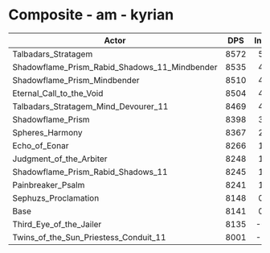 # Composite - am - kyrian
| Actor | DPS | Increase |
|---|:---:|:---:|
|Talbadars_Stratagem|8572|5.29%|
|Shadowflame_Prism_Rabid_Shadows_11_Mindbender|8535|4.85%|
|Shadowflame_Prism_Mindbender|8510|4.53%|
|Eternal_Call_to_the_Void|8504|4.46%|
|Talbadars_Stratagem_Mind_Devourer_11|8469|4.03%|
|Shadowflame_Prism|8398|3.16%|
|Spheres_Harmony|8367|2.78%|
|Echo_of_Eonar|8266|1.54%|
|Judgment_of_the_Arbiter|8248|1.31%|
|Shadowflame_Prism_Rabid_Shadows_11|8245|1.28%|
|Painbreaker_Psalm|8241|1.23%|
|Sephuzs_Proclamation|8148|0.08%|
|Base|8141|0.00%|
|Third_Eye_of_the_Jailer|8135|-0.07%|
|Twins_of_the_Sun_Priestess_Conduit_11|8001|-1.72%|
